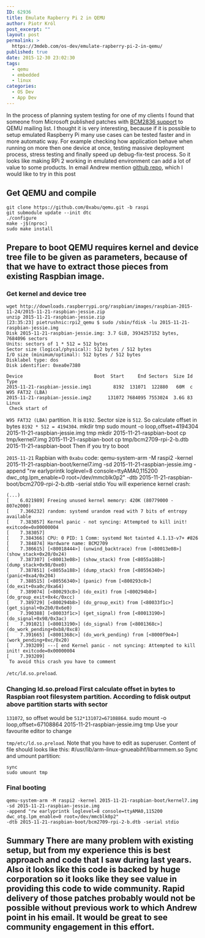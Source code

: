 ```yaml
---
ID: 62936
title: Emulate Rapberry Pi 2 in QEMU
author: Piotr Król
post_excerpt: ""
layout: post
permalink: >
  https://3mdeb.com/os-dev/emulate-rapberry-pi-2-in-qemu/
published: true
date: 2015-12-30 23:02:30
tags:
  - qemu
  - embedded
  - linux
categories:
  - OS Dev
  - App Dev
---
```

In the process of planning system testing for one of my clients I found that someone from Microsoft published patches with [BCM2836 support][1] to QEMU mailing list. I thought it is very interesting, because if it is possible to setup emulated Raspberry Pi many use cases can be tested faster and in more automatic way. For example checking how application behave when running on more then one device at once, testing massive deployment process, stress testing and finally speed up debug-fix-test process. So it looks like making RPi 2 working in emulated environment can add a lot of value to some products. In email Andrew mention [github repo][2], which I would like to try in this post 
## Get QEMU and compile

    git clone https://github.com/0xabu/qemu.git -b raspi
    git submodule update --init dtc
    ./configure
    make -j$(nproc)
    sudo make install
    

## Prepare to boot QEMU requires kernel and device tree file to be given as parameters, because of that we have to extract those pieces from existing Raspbian image. 

### Get kernel and device tree

    wget http://downloads.raspberrypi.org/raspbian/images/raspbian-2015-11-24/2015-11-21-raspbian-jessie.zip
    unzip 2015-11-21-raspbian-jessie.zip
    [23:35:23] pietrushnic:rpi2_qemu $ sudo /sbin/fdisk -lu 2015-11-21-raspbian-jessie.img 
    Disk 2015-11-21-raspbian-jessie.img: 3.7 GiB, 3934257152 bytes, 7684096 sectors
    Units: sectors of 1 * 512 = 512 bytes
    Sector size (logical/physical): 512 bytes / 512 bytes
    I/O size (minimum/optimal): 512 bytes / 512 bytes
    Disklabel type: dos
    Disk identifier: 0xea0e7380
    
    Device                          Boot  Start     End Sectors  Size Id Type
    2015-11-21-raspbian-jessie.img1        8192  131071  122880   60M  c W95 FAT32 (LBA)
    2015-11-21-raspbian-jessie.img2      131072 7684095 7553024  3.6G 83 Linux
     Check start of 

`W95 FAT32 (LBA)` partition. It is `8192`. Sector size is `512`. So calculate offset in bytes `8192 * 512 = 4194304`. 
    mkdir tmp
    sudo mount -o loop,offset=4194304 2015-11-21-raspbian-jessie.img tmp
    mkdir 2015-11-21-raspbian-boot
    cp tmp/kernel7.img 2015-11-21-raspbian-boot
    cp tmp/bcm2709-rpi-2-b.dtb 2015-11-21-raspbian-boot
     Then if you try to boot 

`2015-11-21` Rapbian with `0xabu` code: 
    qemu-system-arm -M raspi2 -kernel 2015-11-21-raspbian-boot/kernel7.img 
    -sd 2015-11-21-raspbian-jessie.img 
    -append "rw earlyprintk loglevel=8 console=ttyAMA0,115200 dwc_otg.lpm_enable=0 root=/dev/mmcblk0p2" 
    -dtb 2015-11-21-raspbian-boot/bcm2709-rpi-2-b.dtb -serial stdio
     You will experience kernel crash: 

    (...)
    [    6.021989] Freeing unused kernel memory: 420K (80779000 - 807e2000)
    [    7.366232] random: systemd urandom read with 7 bits of entropy available
    [    7.383057] Kernel panic - not syncing: Attempted to kill init! exitcode=0x00000004
    [    7.383057] 
    [    7.384366] CPU: 0 PID: 1 Comm: systemd Not tainted 4.1.13-v7+ #826
    [    7.384874] Hardware name: BCM2709
    [    7.386615] [<80018444>] (unwind_backtrace) from [<80013e08>] (show_stack+0x20/0x24)
    [    7.387307] [<80013e08>] (show_stack) from [<8055a188>] (dump_stack+0x98/0xe0)
    [    7.387851] [<8055a188>] (dump_stack) from [<80556340>] (panic+0xa4/0x204)
    [    7.388515] [<80556340>] (panic) from [<800293c8>] (do_exit+0xa0c/0xa64)
    [    7.389074] [<800293c8>] (do_exit) from [<800294b8>] (do_group_exit+0x4c/0xcc)
    [    7.389729] [<800294b8>] (do_group_exit) from [<80033f1c>] (get_signal+0x2b0/0x6e0)
    [    7.390388] [<80033f1c>] (get_signal) from [<80013190>] (do_signal+0x98/0x3ac)
    [    7.391021] [<80013190>] (do_signal) from [<8001368c>] (do_work_pending+0xb8/0xc8)
    [    7.391665] [<8001368c>] (do_work_pending) from [<8000f9e4>] (work_pending+0xc/0x20)
    [    7.393209] ---[ end Kernel panic - not syncing: Attempted to kill init! exitcode=0x00000004
    [    7.393209] 
     To avoid this crash you have to comment 

`/etc/ld.so.preload`. 
### Changing ld.so.preload First calculate offset in bytes to Raspbian root filesystem partition. According to fdisk output above partition starts with sector 

`131072`, so offset would be `512*131072=67108864`. 
    sudo mount -o loop,offset=67108864 2015-11-21-raspbian-jessie.img tmp
     Use your favourite editor to change 

`tmp/etc/ld.so.preload`. Note that you have to edit as superuser. Content of file should looks like this: 
    #/usr/lib/arm-linux-gnueabihf/libarmmem.so
     Sync and umount partition: 

    sync
    sudo umount tmp
    

### Final booting

    qemu-system-arm -M raspi2 -kernel 2015-11-21-raspbian-boot/kernel7.img 
    -sd 2015-11-21-raspbian-jessie.img 
    -append "rw earlyprintk loglevel=8 console=ttyAMA0,115200 dwc_otg.lpm_enable=0 root=/dev/mmcblk0p2" 
    -dtb 2015-11-21-raspbian-boot/bcm2709-rpi-2-b.dtb -serial stdio
    

## Summary There are many problem with existing setup, but from my experience this is best approach and code that I saw during last years. Also it looks like this code is backed by huge corporation so it looks like they see value in providing this code to wide community. Rapid delivery of those patches probably would not be possible without previous work to which Andrew point in his email. It would be great to see community engagement in this effort.

 [1]: https://lists.gnu.org/archive/html/qemu-arm/2015-12/msg00078.html
 [2]: https://github.com/0xabu/qemu